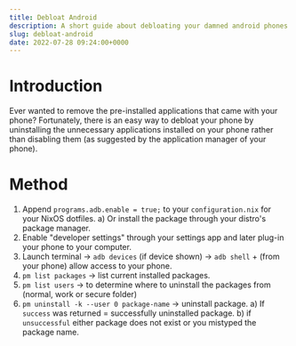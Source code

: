 ```yaml
---
title: Debloat Android
description: A short guide about debloating your damned android phones..
slug: debloat-android
date: 2022-07-28 09:24:00+0000
---
```


# Introduction
Ever wanted to remove the pre-installed applications that came with your phone?
Fortunately, there is an easy way to debloat your phone by uninstalling the
unnecessary applications installed on your phone rather than disabling them (as
suggested by the application manager of your phone).

# Method
1) Append `programs.adb.enable = true;` to your `configuration.nix` for your NixOS dotfiles.
   a) Or install the package through your distro's package manager.
2) Enable "developer settings" through your settings app and later plug-in your phone to your computer.
3) Launch terminal -> `adb devices` (if device shown) -> `adb shell` + (from your phone) allow access to your phone.
4) `pm list packages` -> list current installed packages.
5) `pm list users` -> to determine where to uninstall the packages from (normal, work or secure folder)
6) `pm uninstall -k --user 0 package-name` -> uninstall package.
   a) If `success` was returned = successfully uninstalled package.
   b) if `unsuccessful` either package does not exist or you mistyped the package name.
